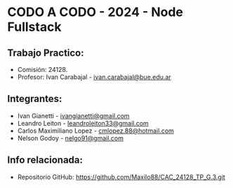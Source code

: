 # CODO A CODO - 2024 - Node Fullstack
## Trabajo Practico:

- Comisión: 24128.
- Profesor: Ivan Carabajal - ivan.carabajal@bue.edu.ar

## Integrantes:

- Ivan Gianetti - ivangianetti@gmail.com
- Leandro Leiton - leandroleiton33@gmail.com
- Carlos Maximiliano Lopez - cmlopez.88@hotmail.com
- Nelson Godoy - nelgo91@gmail.com

## Info relacionada:

- Repositorio GitHub: https://github.com/Maxilo88/CAC_24128_TP_G.3.git